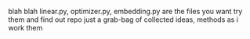 blah blah linear.py, optimizer.py, embedding.py are the files you want
try them and find out
repo just a grab-bag of collected ideas, methods as i work them
